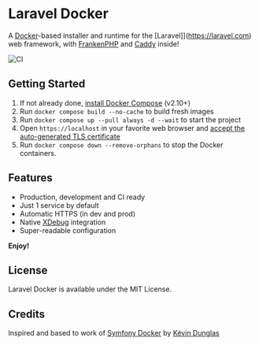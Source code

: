 # Laravel Docker

A [Docker](https://www.docker.com/)-based installer and runtime for the [Laravel]](https://laravel.com) web framework,
with [FrankenPHP](https://frankenphp.dev) and [Caddy](https://caddyserver.com/) inside!

![CI](https://github.com/makeitlv/laravel-docker/workflows/CI/badge.svg)

## Getting Started

1. If not already done, [install Docker Compose](https://docs.docker.com/compose/install/) (v2.10+)
2. Run `docker compose build --no-cache` to build fresh images
3. Run `docker compose up --pull always -d --wait` to start the project
4. Open `https://localhost` in your favorite web browser and [accept the auto-generated TLS certificate](https://stackoverflow.com/a/15076602/1352334)
5. Run `docker compose down --remove-orphans` to stop the Docker containers.

## Features

-   Production, development and CI ready
-   Just 1 service by default
-   Automatic HTTPS (in dev and prod)
-   Native [XDebug](docs/xdebug.md) integration
-   Super-readable configuration

**Enjoy!**

## License

Laravel Docker is available under the MIT License.

## Credits

Inspired and based to work of [Symfony Docker](https://github.com/dunglas/symfony-docker) by [Kévin Dunglas](https://github.com/dunglas)
